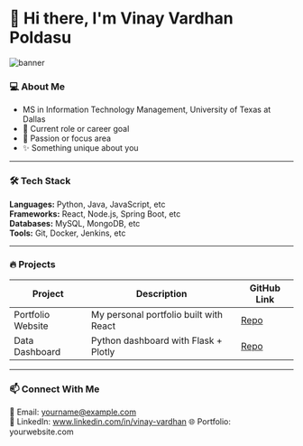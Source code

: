 # 👋 Hi there, I'm Vinay Vardhan Poldasu

![banner](your-image-link-here)

### 💻 About Me
- MS in Information Technology Management, University of Texas at Dallas
- 💼 Current role or career goal
- 🚀 Passion or focus area
- ✨ Something unique about you

---

### 🛠️ Tech Stack
**Languages:** Python, Java, JavaScript, etc  
**Frameworks:** React, Node.js, Spring Boot, etc  
**Databases:** MySQL, MongoDB, etc  
**Tools:** Git, Docker, Jenkins, etc  

---

### 🔥 Projects
| Project | Description | GitHub Link |
|---------|-------------|-------------|
| Portfolio Website | My personal portfolio built with React | [Repo](#) |
| Data Dashboard | Python dashboard with Flask + Plotly | [Repo](#) |

---

### 📫 Connect With Me
📧 Email: yourname@example.com  
💼 LinkedIn: www.linkedin.com/in/vinay-vardhan 
🌐 Portfolio: yourwebsite.com  

